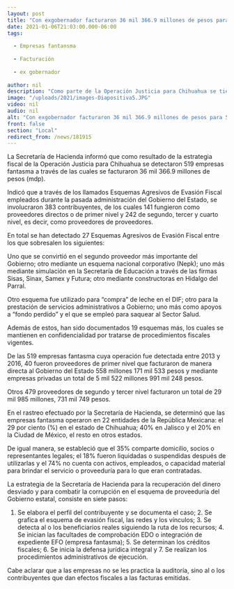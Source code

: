 ```yaml
---
layout: post
title: "Con exgobernador facturaron 36 mil 366.9 millones de pesos para 519 empresas fantasma"
date: 2021-01-06T21:03:00.000-06:00
tags:
  
  - Empresas fantansma
  
  - Facturación
  
  - ex gobernador
  
author: nil
description: "Como parte de la Operación Justicia para Chihuahua se tienen plenamente identificados 27 Esquemas Agresivos de Evasión Fiscal, de los cuales 19 aún tienen procedimientos fiscales vigentes"
image: "/uploads/2021/images-Diapositiva5.JPG"
video: nil
audio: nil
alt: "Con exgobernador facturaron 36 mil 366.9 millones de pesos para 519 empresas fantasma"
front: false
section: "Local"
redirect_from: /news/181915
---
```


La Secretaría de Hacienda informó que como resultado de la estrategia fiscal de la Operación Justicia para Chihuahua se detectaron 519 empresas fantasma a través de las cuales se facturaron 36 mil 366.9 millones de pesos (mdp).

Indicó que a través de los llamados Esquemas Agresivos de Evasión Fiscal empleados durante la pasada administración del Gobierno del Estado, se involucraron 383 contribuyentes, de los cuales 141 fungieron como proveedores directos o de primer nivel y 242 de segundo, tercer y cuarto nivel, es decir, como proveedores de proveedores.

En total se han detectado 27 Esquemas Agresivos de Evasión Fiscal entre los que sobresalen los siguientes:

Uno que se convirtió en el segundo proveedor más importante del Gobierno; otro mediante un esquema nacional corporativo (Nepk); uno más mediante simulación en la Secretaría de Educación a través de las firmas Sisas, Sinax, Samex y Futura; otro mediante constructoras en Hidalgo del Parral.

Otro esquema fue utilizado para “compra” de leche en el DIF; otro para la prestación de servicios administrativos a Gobierno; uno más como apoyos a “fondo perdido” y el que se empleó para saquear al Sector Salud.

Además de estos, han sido documentados 19 esquemas más, los cuales se mantienen en confidencialidad por tratarse de procedimientos fiscales vigentes.

De las 519 empresas fantasma cuya operación fue detectada entre 2013 y 2016, 40 fueron proveedores de primer nivel que facturaron de manera directa al Gobierno del Estado 558 millones 171 mil 533 pesos y mediante empresas privadas un total de 5 mil 522 millones 991 mil 248 pesos.

Otros 479 proveedores de segundo y tercer nivel facturaron un total de 29 mil 985 millones, 731 mil 749 pesos.

En el rastreo efectuado por la Secretaría de Hacienda, se determinó que las empresas fantasma operaron en 22 entidades de la República Mexicana: el 29 por ciento (%) en el estado de Chihuahua; 40% en Jalisco y el 20% en la Ciudad de México, el resto en otros estados.

De igual manera, se estableció que el 35% comparte domicilio, socios o representantes legales; el 18% fueron liquidadas o suspendidas después de utilizarlas y el 74% no cuenta con activos, empleados, o capacidad material para brindar el servicio o proveeduría para lo que eran contratadas.

La estrategia de la Secretaría de Hacienda para la recuperación del dinero desviado y para combatir la corrupción en el esquema de proveeduría del Gobierno estatal, consiste en siete pasos:

1. Se elabora el perfil del contribuyente y se documenta el caso; 2. Se grafica el esquema de evasión fiscal, las redes y los vínculos; 3. Se detecta al o los beneficiarios reales siguiendo la ruta de los recursos; 4. Se inician las facultades de comprobación EDO o integración de expediente EFO (empresa fantasma); 5. Se determinan los créditos fiscales; 6. Se inicia la defensa jurídica integral y 7. Se realizan los procedimientos administrativos de ejecución.

Cabe aclarar que a las empresas no se les practica la auditoría, sino al o los contribuyentes que dan efectos fiscales a las facturas emitidas. 